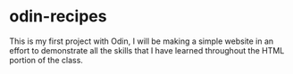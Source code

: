 # odin-recipes
This is my first project with Odin, I will be making a simple website in an effort to demonstrate all the skills that I have learned throughout the HTML portion of the class.